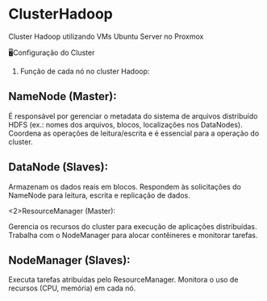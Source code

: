 # ClusterHadoop
Cluster Hadoop utilizando VMs Ubuntu Server no Proxmox


🖥️Configuração do Cluster
1. Função de cada nó no cluster Hadoop:

<h2>NameNode (Master):</h2>

É responsável por gerenciar o metadata do sistema de arquivos distribuído HDFS (ex.: nomes dos arquivos, blocos, localizações nos DataNodes).
Coordena as operações de leitura/escrita e é essencial para a operação do cluster.

<h2>DataNode (Slaves):</h2>

Armazenam os dados reais em blocos.
Respondem às solicitações do NameNode para leitura, escrita e replicação de dados.

<2>ResourceManager (Master):</h2>

Gerencia os recursos do cluster para execução de aplicações distribuídas.
Trabalha com o NodeManager para alocar contêineres e monitorar tarefas.

<h2>NodeManager (Slaves):</h2>

Executa tarefas atribuídas pelo ResourceManager.
Monitora o uso de recursos (CPU, memória) em cada nó.

